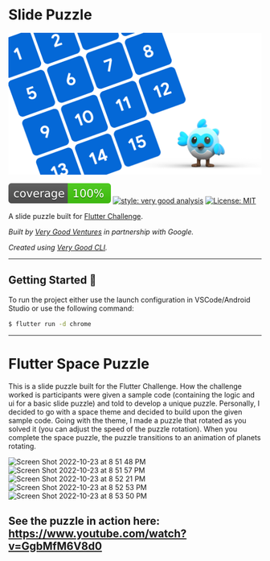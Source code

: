 # Slide Puzzle

![Photo Booth Header][logo]

![coverage][coverage_badge]
[![style: very good analysis][very_good_analysis_badge]][very_good_analysis_link]
[![License: MIT][license_badge]][license_link]

A slide puzzle built for [Flutter Challenge](https://flutterhack.devpost.com/).

*Built by [Very Good Ventures][very_good_ventures_link] in partnership with Google.*

*Created using [Very Good CLI][very_good_cli_link].*

---

## Getting Started 🚀

To run the project either use the launch configuration in VSCode/Android Studio or use the following command:

```sh
$ flutter run -d chrome
```

---
[coverage_badge]: coverage_badge.svg
[flutter_localizations_link]: https://api.flutter.dev/flutter/flutter_localizations/flutter_localizations-library.html
[internationalization_link]: https://flutter.dev/docs/development/accessibility-and-localization/internationalization
[license_badge]: https://img.shields.io/badge/license-MIT-blue.svg
[license_link]: https://opensource.org/licenses/MIT
[very_good_analysis_badge]: https://img.shields.io/badge/style-very_good_analysis-B22C89.svg
[very_good_analysis_link]: https://pub.dev/packages/very_good_analysis
[very_good_cli_link]: https://github.com/VeryGoodOpenSource/very_good_cli
[very_good_ventures_link]: https://verygood.ventures/
[logo]: art/header.png

# Flutter Space Puzzle 
This is a slide puzzle built for the Flutter Challenge. How the challenge worked is participants were given a sample code (containing the logic and ui for a basic slide puzzle) and told to develop a unique puzzle. Personally, I decided to go with a space theme and decided to build upon the given sample code. Going with the theme, I made a puzzle that rotated as you solved it (you can adjust the speed of the puzzle rotation). When you complete the space puzzle, the puzzle transitions to an animation of planets rotating. 


<p float="left">
<img width="170" alt="Screen Shot 2022-10-23 at 8 51 48 PM" src="https://user-images.githubusercontent.com/115958445/197446682-2194ed01-2441-4d58-9c2a-7a1c8bba7de9.png">
<img width="170" alt="Screen Shot 2022-10-23 at 8 51 57 PM" src="https://user-images.githubusercontent.com/115958445/197446686-994ba946-4342-4c70-bb3d-2556f9cb2217.png">
<img width="170" alt="Screen Shot 2022-10-23 at 8 52 21 PM" src="https://user-images.githubusercontent.com/115958445/197446689-31a4091d-043d-47a1-b0b2-5eb5d55c9b79.png">
<img width="180" alt="Screen Shot 2022-10-23 at 8 52 53 PM" src="https://user-images.githubusercontent.com/115958445/197446692-c34333ac-aa42-4681-af7e-0151bbdecd2c.png">
<img width="180" alt="Screen Shot 2022-10-23 at 8 53 50 PM" src="https://user-images.githubusercontent.com/115958445/197446696-4fd6a123-28c5-4ef2-aa51-6f64c0bf05cf.png">
</p>

## See the puzzle in action here: https://www.youtube.com/watch?v=GgbMfM6V8d0

